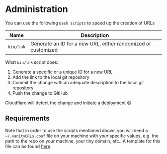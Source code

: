 # Administration

You can use the following `Bash scripts` to speed up the creation of URLs

| Name | Description |
| ---- | ----------- |
| `bin/lnk` | Generate an ID for a new URL, either randomized or customized |

What `bin/lnk` script does:

1. Generate a specific or a unique ID for a new URL
2. Add the link to the local git repository
3.  Commit the change with an adequate description to the local git repository
4. Push the change to GitHub

Cloudflare will detect the change and initiate a deployment 😄

## Requirements

Note that in order to use the scripts mentioned above, you will need a
`~/.vanityURLs.conf` file on your machine with *your* specific values,
e.g. the path to the repo on your machine, your tiny domain, etc.. A template for this file can
be found [here](../vanityURLs.conf).
